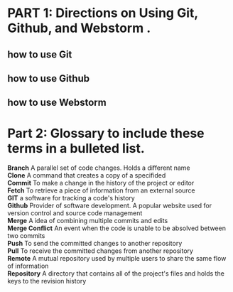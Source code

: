 # PART 1: Directions on Using Git, Github, and Webstorm .

## how to use Git


## how to use Github

## how to use Webstorm



# Part 2: Glossary to include these terms in a bulleted list.

**Branch** A parallel set of code changes. Holds a different name\
**Clone** A command that creates a copy of a specifided \
**Commit** To make a change in the history of the project or editor\
**Fetch**  To retrieve a piece of information from an external source\
**GIT** a software for tracking a code's history\
**Github** Provider of software development. A popular website used for version control and source code management\
**Merge** A idea of combining multiple commits and edits\
**Merge Conflict** An event when the code is unable to be absolved between two commits\
**Push** To send the committed changes to another repository\
**Pull** To receive the committed changes from another repository\
**Remote** A mutual repository used by multiple users to share the same flow of information\
**Repository** A directory that contains all of the project's files and holds the keys to the revision history
